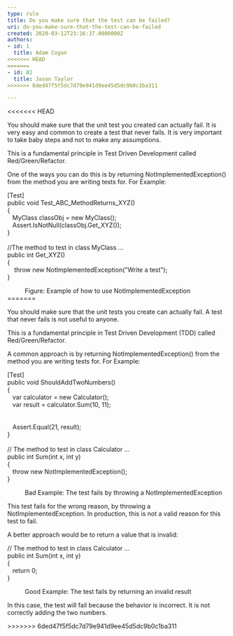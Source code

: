 ```yaml
---
type: rule
title: Do you make sure that the test can be failed?
uri: do-you-make-sure-that-the-test-can-be-failed
created: 2020-03-12T23:16:37.0000000Z
authors:
- id: 1
  title: Adam Cogan
<<<<<<< HEAD
=======
- id: 81
  title: Jason Taylor
>>>>>>> 6ded47f5f5dc7d79e941d9ee45d5dc9b0c1ba311

---
```




<<<<<<< HEAD
<span class='intro'> <p class="ssw15-rteElement-P">You should make sure that the unit test you created can actually fail. It is very easy and common to create a test that never fails. It is very important to take baby steps and not to make any assumptions.<br></p><p class="ssw15-rteElement-P">This is a fundamental principle in Test Driven Development called Red/Green/Refactor.<br></p>One of the ways you can do this is by returning NotImplementedException() from the method you are writing tests for. For Example&#58;<br> </span>

<p class="ssw15-rteElement-CodeArea">[Test]<br> public void Test_ABC_MethodReturns_XYZ()<br> &#123;<br>&#160; &#160;MyClass classObj = new MyClass();<br>&#160; &#160;Assert.IsNotNull(classObj.Get_XYZ());<br> &#125;<br> <br> //The method to test in class MyClass ...<br> public int Get_XYZ()<br> &#123;<br>&#160; &#160; throw new NotImplementedException(&quot;Write a test&quot;);<br> &#125;</p><dd class="ssw15-rteElement-FigureNormal">Figure&#58; Example of how to use NotImplementedException​​​<br></dd>
=======
<span class='intro'> <p class="ssw15-rteElement-P"></p><p class="ssw15-rteElement-P">​You should make sure that the unit tests you create can actually fail. A test that never fails is not useful to anyone.​<br></p><p class="ssw15-rteElement-P">This is a fundamental principle in Test Driven Development (TDD) called Red/Green/Refactor.<br></p> </span>

<p>A common approach is by returning NotImplementedException() from the method you are writing tests for. For Example&#58;<br></p><p class="ssw15-rteElement-CodeArea">[Test]<br>public void ShouldAddTwoNumbers()<br>&#123;<br>&#160;&#160; var calculator = new Calculator();<br>&#160;&#160; var result = calculator.Sum(10, 11);<br><br><br>&#160;&#160; Assert.Equal(21, result);<br>&#125;<br><br>// The method to test in class Calculator ...<br>public int Sum(int x, int y)<br>&#123;<br>&#160;&#160; throw new NotImplementedException();<br>&#125;</p><dd class="ssw15-rteElement-FigureBad">Bad Example&#58; The test fails by throwing a NotImplementedException​​​​<br></dd><p>This test fails for the wrong reason, by throwing a NotImplementedException. In production, this is not a valid reason for this test to fail.&#160;</p><p>A better approach would be to return a value that is invalid&#58;<br></p><p class="ssw15-rteElement-CodeArea">// The method to test in class Calculator ...<br>public int Sum(int x, int y)<br>&#123;<br>&#160;&#160; return 0;<br>&#125;</p><dd class="ssw15-rteElement-FigureGood">Good Example&#58; The test fails by returning an invalid result​​​​<br></dd><p>In this case, the test will fail because the behavior is incorrect. It is not correctly adding the two numbers.<br></p>
>>>>>>> 6ded47f5f5dc7d79e941d9ee45d5dc9b0c1ba311


